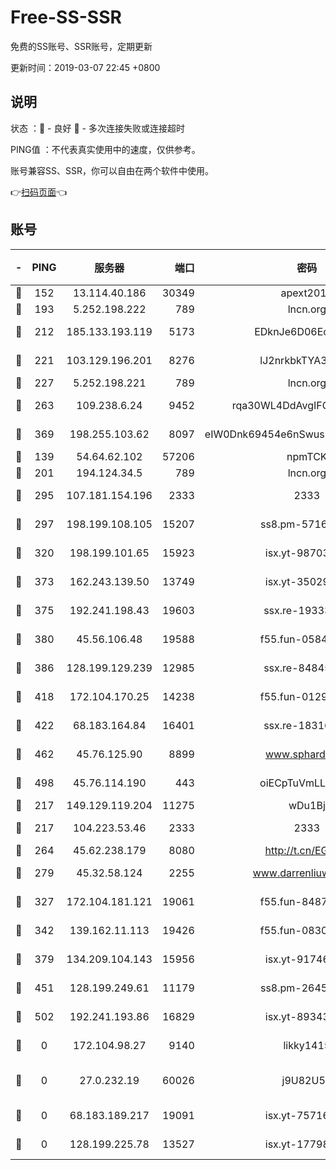 # Free-SS-SSR

免费的SS账号、SSR账号，定期更新

更新时间：2019-03-07 22:45 +0800

## 说明

状态     ：🙂 - 良好 🙁 - 多次连接失败或连接超时

PING值   ：不代表真实使用中的速度，仅供参考。

账号兼容SS、SSR，你可以自由在两个软件中使用。

👉[扫码页面](https://liesauer.github.io/Free-SS-SSR/)👈

## 账号

|-|PING|服务器|端口|密码|加密方式|区域|
|:----:|:----:|:-----:|-----:|:----:|:----:|:----:|
|🙂|152|13.114.40.186|30349|apext2019|chacha20|JP|
|🙂|193|5.252.198.222|789|lncn.org|rc4|JP|
|🙂|212|185.133.193.119|5173|EDknJe6D06EoWDaw|aes-256-cfb|US|
|🙂|221|103.129.196.201|8276|lJ2nrkbkTYA30wv0|aes-256-cfb|US|
|🙂|227|5.252.198.221|789|lncn.org|rc4|JP|
|🙂|263|109.238.6.24|9452|rqa30WL4DdAvgIFG6Fs3znzTa|aes-256-cfb|FR|
|🙂|369|198.255.103.62|8097|eIW0Dnk69454e6nSwuspv9DmS201tQ0D|aes-256-cfb|US|
|🙂|139|54.64.62.102|57206|npmTCK|rc4-md5|JP|
|🙂|201|194.124.34.5|789|lncn.org|rc4|JP|
|🙂|295|107.181.154.196|2333|2333|aes-256-cfb|US|
|🙂|297|198.199.108.105|15207|ss8.pm-57164721|aes-256-cfb|US|
|🙂|320|198.199.101.65|15923|isx.yt-98703063|aes-256-cfb|US|
|🙂|373|162.243.139.50|13749|isx.yt-35029494|aes-256-cfb|US|
|🙂|375|192.241.198.43|19603|ssx.re-19333093|aes-256-cfb|US|
|🙂|380|45.56.106.48|19588|f55.fun-05844532|aes-256-cfb|US|
|🙂|386|128.199.129.239|12985|ssx.re-84845857|aes-256-cfb|SG|
|🙂|418|172.104.170.25|14238|f55.fun-01292218|aes-256-cfb|SG|
|🙂|422|68.183.164.84|16401|ssx.re-18316811|aes-256-cfb|US|
|🙂|462|45.76.125.90|8899|www.sphard.com|aes-256-cfb|AU|
|🙂|498|45.76.114.190|443|oiECpTuVmLLxk4Ts|aes-256-cfb|AU|
|🙁|217|149.129.119.204|11275|wDu1Bj|rc4-md5|HK|
|🙁|217|104.223.53.46|2333|2333|aes-256-cfb|US|
|🙁|264|45.62.238.179|8080|http://t.cn/EGJIyrl|rc4-md5|CA|
|🙁|279|45.32.58.124|2255|www.darrenliuwei.com|aes-256-cfb|JP|
|🙁|327|172.104.181.121|19061|f55.fun-84870600|aes-256-cfb|SG|
|🙁|342|139.162.11.113|19426|f55.fun-08309291|aes-256-cfb|SG|
|🙁|379|134.209.104.143|15956|isx.yt-91746156|aes-256-cfb|SG|
|🙁|451|128.199.249.61|11179|ss8.pm-26454231|aes-256-cfb|SG|
|🙁|502|192.241.193.86|16829|isx.yt-89343714|aes-256-cfb|US|
|🙁|0|172.104.98.27|9140|likky1415|aes-256-cfb|JP|
|🙁|0|27.0.232.19|60026|j9U82U53|xchacha20-ietf-poly1305|HK|
|🙁|0|68.183.189.217|19091|isx.yt-75716228|aes-256-cfb|SG|
|🙁|0|128.199.225.78|13527|isx.yt-17798772|aes-256-cfb|SG|
